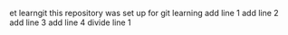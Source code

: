 et learngit
this repository was set up for git learning
add line 1
add line 2
add line 3
add line 4
divide line 1
